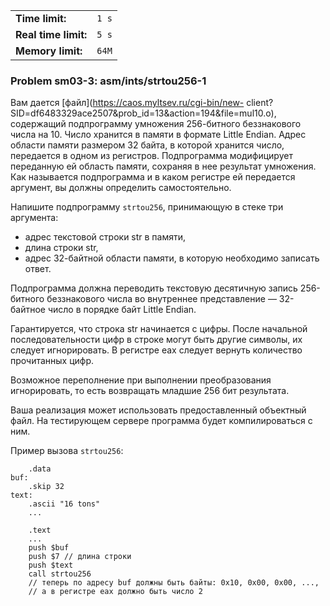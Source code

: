 |                      |       |
|----------------------|-------|
| **Time limit:**      | `1 s` |
| **Real time limit:** | `5 s` |
| **Memory limit:**    | `64M` |


### Problem sm03-3: asm/ints/strtou256-1

Вам дается [файл](https://caos.myltsev.ru/cgi-bin/new-
client?SID=df6483329ace2507&prob_id=13&action=194&file=mul10.o), содержащий подпрограмму умножения
256-битного беззнакового числа на 10. Число хранится в памяти в формате Little Endian. Адрес области
памяти размером 32 байта, в которой хранится число, передается в одном из регистров. Подпрограмма
модифицирует переданную ей область памяти, сохраняя в нее результат умножения. Как называется
подпрограмма и в каком регистре ей передается аргумент, вы должны определить самостоятельно.

Напишите подпрограмму `strtou256`, принимающую в стеке три аргумента:

  * адрес текстовой строки str в памяти,
  * длина строки str,
  * адрес 32-байтной области памяти, в которую необходимо записать ответ.

Подпрограмма должна переводить текстовую десятичную запись 256-битного беззнакового числа во
внутреннее представление — 32-байтное число в порядке байт Little Endian.

Гарантируется, что строка str начинается с цифры. После начальной последовательности цифр в строке
могут быть другие символы, их следует игнорировать. В регистре eax следует вернуть количество
прочитанных цифр.

Возможное переполнение при выполнении преобразования игнорировать, то есть возвращать младшие 256
бит результата.

Ваша реализация может использовать предоставленный объектный файл. На тестирующем сервере программа
будет компилироваться с ним.

Пример вызова `strtou256`:

    
    
        .data
    buf:
        .skip 32
    text:
        .ascii "16 tons"
        ...
    
        .text
        ...
        push $buf
        push $7 // длина строки
        push $text
        call strtou256
        // теперь по адресу buf должны быть байты: 0x10, 0x00, 0x00, ...,
        // а в регистре eax должно быть число 2

